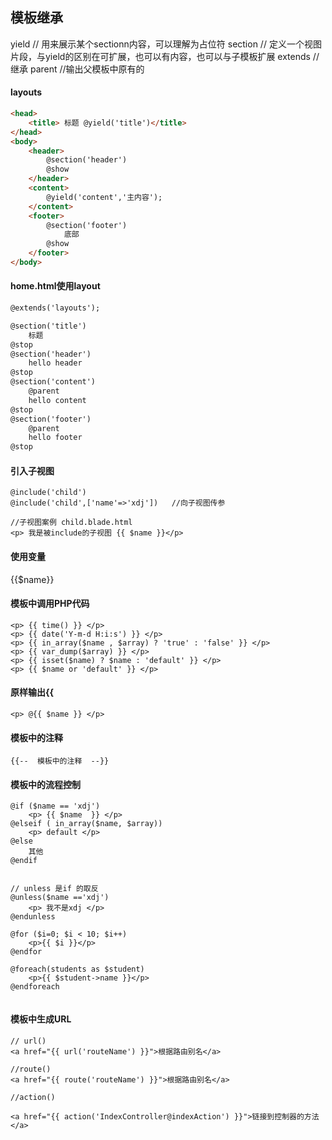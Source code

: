 
## 模板继承
yield       // 用来展示某个sectionn内容，可以理解为占位符
section    // 定义一个视图片段，与yield的区别在可扩展，也可以有内容，也可以与子模板扩展
extends     //继承
parent      //输出父模板中原有的

#### layouts
```html
<head>
    <title> 标题 @yield('title')</title>
</head>
<body>
    <header>
        @section('header')
        @show
    </header>
    <content>
        @yield('content','主内容');
    </content>
    <footer>
        @section('footer')
            底部
        @show
    </footer>
</body>
```
#### home.html使用layout
```html
@extends('layouts');

@section('title')
    标题
@stop
@section('header')
    hello header
@stop
@section('content')
    @parent  
    hello content
@stop
@section('footer')
    @parent  
    hello footer
@stop

```


#### 引入子视图
```
@include('child')
@include('child',['name'=>'xdj'])	//向子视图传参

//子视图案例 child.blade.html
<p> 我是被include的子视图 {{ $name }}</p>
```


#### 使用变量
{{$name}}

#### 模板中调用PHP代码
```
<p> {{ time() }} </p>
<p> {{ date('Y-m-d H:i:s') }} </p>
<p> {{ in_array($name , $array) ? 'true' : 'false' }} </p>
<p> {{ var_dump($array) }} </p>
<p> {{ isset($name) ? $name : 'default' }} </p>
<p> {{ $name or 'default' }} </p>
```

#### 原样输出{{
```
<p> @{{ $name }} </p>
```

#### 模板中的注释
```
{{--  模板中的注释  --}}
```

#### 模板中的流程控制
```
@if ($name == 'xdj')
	<p> {{ $name  }} </p>
@elseif ( in_array($name, $array))
	<p> default </p>
@else
	其他
@endif


// unless 是if 的取反
@unless($name =='xdj')
	<p> 我不是xdj </p>
@endunless

@for ($i=0; $i < 10; $i++)
	<p>{{ $i }}</p>
@endfor

@foreach(students as $student)
	<p>{{ $student->name }}</p>
@endforeach


```


#### 模板中生成URL 
```
// url()
<a href="{{ url('routeName') }}">根据路由别名</a>

//route()
<a href="{{ route('routeName') }}">根据路由别名</a>

//action()

<a href="{{ action('IndexController@indexAction') }}">链接到控制器的方法</a>
```












